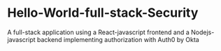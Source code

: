 # Hello-World-full-stack-Security
A full-stack application using a React-javascript frontend and a Nodejs-javascript backend implementing authorization with Auth0 by Okta
